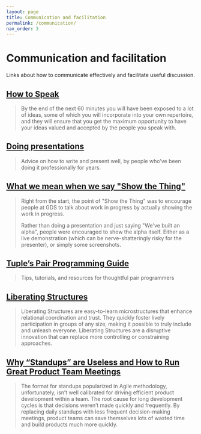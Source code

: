 ```yaml
---
layout: page
title: Communication and facilitation
permalink: /communication/
nav_order: 3
---
```


# Communication and facilitation

Links about how to communicate effectively and facilitate useful discussion.

## [How to Speak](https://ocw.mit.edu/resources/res-tll-005-how-to-speak-january-iap-2018/how-to-speak/index.htm)

> By the end of the next 60 minutes you will have been exposed to a lot of ideas, some of which you will incorporate into your own repertoire, and they will ensure that you get the maximum opportunity to have your ideas valued and accepted by the people you speak with.

## [Doing presentations](https://www.doingpresentations.com/)

> Advice on how to write and present well, by people who’ve been doing it professionally for years.

## [What we mean when we say "Show the Thing"](https://gdsengagement.blog.gov.uk/2016/11/04/what-we-mean-when-we-say-show-the-thing/)

> Right from the start, the point of "Show the Thing" was to encourage people at GDS to talk about work in progress by actually showing the work in progress.
>
> Rather than doing a presentation and just saying "We've built an alpha", people were encouraged to show the alpha itself. Either as a live demonstration (which can be nerve-shatteringly risky for the presenter), or simply some screenshots.

## [Tuple’s Pair Programming Guide](https://tuple.app/pair-programming-guide/)

> Tips, tutorials, and resources for thoughtful pair programmers

## [Liberating Structures](https://www.liberatingstructures.com/)

> Liberating Structures are easy-to-learn microstructures that enhance relational coordination and trust. They quickly foster lively participation in groups of any size, making it possible to truly include and unleash everyone. Liberating Structures are a disruptive innovation that can replace more controlling or constraining approaches.

## [Why “Standups” are Useless and How to Run Great Product Team Meetings](https://medium.com/unusual-ventures/why-standups-are-useless-and-how-to-run-great-product-team-meetings-278f000ea64f)

> The format for standups popularized in Agile methodology, unfortunately, isn’t well calibrated for driving efficient product development within a team. The root cause for long development cycles is that decisions weren’t made quickly and frequently. By replacing daily standups with less frequent decision-making meetings, product teams can save themselves lots of wasted time and build products much more quickly.
